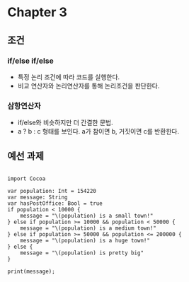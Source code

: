 # Chapter 3
## 조건
### if/else if/else
- 특정 논리 조건에 따라 코드를 실행한다.
- 비교 연산자와 논리연산자를 통해 논리조건을 판단한다.
### 삼항연산자
- if/else와 비슷하지만 더 간결한 문법.
- a ? b : c 형태를 보인다. a가 참이면 b, 거짓이면 c를 반환한다.

## 예선 과제
<pre>
<code>
import Cocoa

var population: Int = 154220
var message: String
var hasPostOffice: Bool = true
if population < 10000 {
    message = "\(population) is a small town!"
} else if population >= 10000 && population < 50000 {
    message = "\(population) is a medium town!"
} else if population >= 50000 && population <= 200000 {
    message = "\(population) is a huge town!"
} else {
    message = "\(population) is pretty big"
}

print(message);
</code>
</pre>
